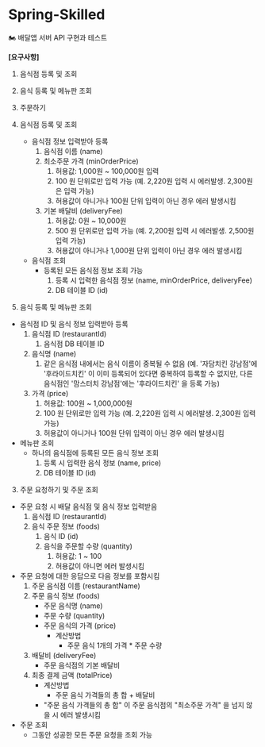 # Spring-Skilled
🏍 배달앱 서버 API 구현과 테스트

**[요구사항]**

1. 음식점 등록 및 조회
2. 음식 등록 및 메뉴판 조회
3. 주문하기


1. 음식점 등록 및 조회

   - 음식점 정보 입력받아 등록
     1. 음식점 이름 (name)
     2. 최소주문 가격 (minOrderPrice)
        1. 허용값: 1,000원 ~ 100,000원 입력
        2. 100 원 단위로만 입력 가능 (예. 2,220원 입력 시 에러발생. 2,300원은 입력 가능)
        3. 허용값이 아니거나 100원 단위 입력이 아닌 경우 에러 발생시킴
     3. 기본 배달비 (deliveryFee)
        1. 허용값: 0원 ~ 10,000원
        2. 500 원 단위로만 입력 가능 (예. 2,200원 입력 시 에러발생. 2,500원 입력 가능)
        3. 허용값이 아니거나 1,000원 단위 입력이 아닌 경우 에러 발생시킴
   - 음식점 조회
     - 등록된 모든 음식점 정보 조회 가능
       1. 등록 시 입력한 음식점 정보 (name, minOrderPrice, deliveryFee)
       2. DB 테이블 ID (id)

   


2. 음식 등록 및 메뉴판 조회

- 음식점 ID 및 음식 정보 입력받아 등록
  1. 음식점 ID (restaurantId)
     1. 음식점 DB 테이블 ID
  2. 음식명 (name)
     1. 같은 음식점 내에서는 음식 이름이 중복될 수 없음 (예. '자담치킨 강남점'에 '후라이드치킨' 이 이미 등록되어 있다면 중복하여 등록할 수 없지만, 다른 음식점인 '맘스터치 강남점'에는 '후라이드치킨' 을 등록 가능)
  3. 가격 (price)
     1. 허용값: 100원 ~ 1,000,000원
     2. 100 원 단위로만 입력 가능 (예. 2,220원 입력 시 에러발생. 2,300원 입력 가능)
     3. 허용값이 아니거나 100원 단위 입력이 아닌 경우 에러 발생시킴
- 메뉴판 조회
  - 하나의 음식점에 등록된 모든 음식 정보 조회
    1. 등록 시 입력한 음식 정보 (name, price)
    2. DB 테이블 ID (id)



3. 주문 요청하기 및 주문 조회

- 주문 요청 시 배달 음식점 및 음식 정보 입력받음
  1. 음식점 ID (restaurantId)
  2. 음식 주문 정보 (foods)
     1. 음식 ID (id)
     2. 음식을 주문할 수량 (quantity)
        1. 허용값: 1 ~ 100
        2. 허용값이 아니면 에러 발생시킴
- 주문 요청에 대한 응답으로 다음 정보를 포함시킴
  1. 주문 음식점 이름 (restaurantName)
  2. 주문 음식 정보 (foods)
     - 주문 음식명 (name)
     - 주문 수량 (quantity)
     - 주문 음식의 가격 (price)
       - 계산방법
         - 주문 음식 1개의 가격 * 주문 수량
  3. 배달비 (deliveryFee)
     - 주문 음식점의 기본 배달비
  4. 최종 결제 금액 (totalPrice)
     - 계산방법
       - 주문 음식 가격들의 총 합 + 배달비
     - "주문 음식 가격들의 총 합" 이 주문 음식점의 "최소주문 가격" 을 넘지 않을 시 에러 발생시킴
- 주문 조회
  - 그동안 성공한 모든 주문 요청을 조회 가능

